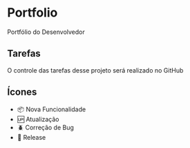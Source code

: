 # Portfolio

Portfólio do Desenvolvedor

## Tarefas 

O controle das tarefas desse projeto será realizado no GitHub

## Ícones

- :package: Nova Funcionalidade 
- :up: Atualização
- :beetle: Correção de Bug
- :checkered_flag: Release